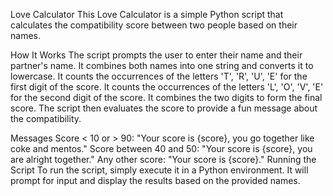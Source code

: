 Love Calculator
This Love Calculator is a simple Python script that calculates the compatibility score between two people based on their names.

How It Works
The script prompts the user to enter their name and their partner's name.
It combines both names into one string and converts it to lowercase.
It counts the occurrences of the letters 'T', 'R', 'U', 'E' for the first digit of the score.
It counts the occurrences of the letters 'L', 'O', 'V', 'E' for the second digit of the score.
It combines the two digits to form the final score.
The script then evaluates the score to provide a fun message about the compatibility.

Messages
Score < 10 or > 90: "Your score is {score}, you go together like coke and mentos."
Score between 40 and 50: "Your score is {score}, you are alright together."
Any other score: "Your score is {score}."
Running the Script
To run the script, simply execute it in a Python environment. It will prompt for input and display the results based on the provided names.







